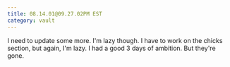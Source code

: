 ```yaml
---
title: 08.14.01@09.27.02PM EST
category: vault
---
```


I need to update some more. I'm lazy though. I have to work on the chicks
section, but again, I'm lazy. I had a good 3 days of ambition. But they're
gone.
